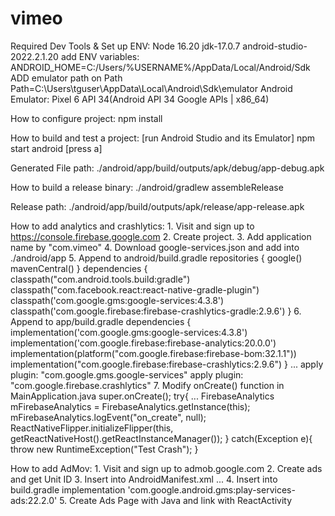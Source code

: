 # vimeo

Required Dev Tools & Set up ENV: 
	Node 16.20
	jdk-17.0.7
	android-studio-2022.2.1.20
	add ENV variables:
	ANDROID_HOME=C:/Users/%USERNAME%/AppData/Local/Android/Sdk
	ADD emulator path on Path
	Path=C:\Users\tguser\AppData\Local\Android\Sdk\emulator
	Android Emulator: Pixel 6 API 34(Android API 34 Google APIs | x86_64)

How to configure project: 
	npm install

How to build and test a project:
	[run Android Studio and its Emulator]
	npm start android
	[press a]

Generated File path: ./android/app/build/outputs/apk/debug/app-debug.apk

How to build a release binary:
	./android/gradlew assembleRelease

Release path: ./android/app/build/outputs/apk/release/app-release.apk

How to add analytics and crashlytics:
	1. Visit and sign up to https://console.firebase.google.com
	2. Create project.
	3. Add application name by "com.vimeo"
	4. Download google-services.json and add into ./android/app
	5. Append to android/build.gradle
        repositories {
        	google()
        	mavenCentral()
		}
		dependencies {
			classpath("com.android.tools.build:gradle")
			classpath("com.facebook.react:react-native-gradle-plugin")
			classpath('com.google.gms:google-services:4.3.8')
			classpath('com.google.firebase:firebase-crashlytics-gradle:2.9.6')
		}
  	6. Append to app/build.gradle
		dependencies {
			implementation('com.google.gms:google-services:4.3.8')
			implementation('com.google.firebase:firebase-analytics:20.0.0')
			implementation(platform("com.google.firebase:firebase-bom:32.1.1"))
			implementation("com.google.firebase:firebase-crashlytics:2.9.6")
		}
		...
        apply plugin: "com.google.gms.google-services"
		apply plugin: "com.google.firebase.crashlytics"
  	7. Modify onCreate() function in MainApplication.java
		super.onCreate();
		try{
			...
			FirebaseAnalytics mFirebaseAnalytics = FirebaseAnalytics.getInstance(this);
			mFirebaseAnalytics.logEvent("on_create", null);
			ReactNativeFlipper.initializeFlipper(this, getReactNativeHost().getReactInstanceManager());
		}
		catch(Exception e){
			throw new RuntimeException("Test Crash"); 
		}

How to add AdMov:
	1. Visit and sign up to admob.google.com
	2. Create ads and get Unit ID
	3. Insert into AndroidManifest.xml
		<application> ...
			<meta-data
				android:name="com.google.android.gms.ads.APPLICATION_ID"
				android:value="app ID"/>
	4. Insert into build.gradle
		implementation 'com.google.android.gms:play-services-ads:22.2.0'
	5. Create Ads Page with Java and link with ReactActivity
